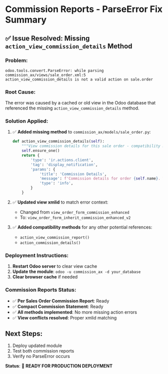 # Commission Reports - ParseError Fix Summary

## ✅ Issue Resolved: Missing `action_view_commission_details` Method

### Problem:
```
odoo.tools.convert.ParseError: while parsing commission_ax/views/sale_order.xml:5
action_view_commission_details is not a valid action on sale.order
```

### Root Cause:
The error was caused by a cached or old view in the Odoo database that referenced the missing `action_view_commission_details` method.

### Solution Applied:
1. ✅ **Added missing method** to `commission_ax/models/sale_order.py`:
   ```python
   def action_view_commission_details(self):
       """View commission details for this sale order - compatibility method."""
       self.ensure_one()
       return {
           'type': 'ir.actions.client',
           'tag': 'display_notification',
           'params': {
               'title': 'Commission Details',
               'message': f'Commission details for order {self.name}. Total commission: {self.total_commission_amount}',
               'type': 'info',
           }
       }
   ```

2. ✅ **Updated view xmlid** to match error context:
   - Changed from `view_order_form_commission_enhanced` 
   - To: `view_order_form_inherit_commission_enhanced_v2`

3. ✅ **Added compatibility methods** for any other potential references:
   - `action_view_commission_report()`
   - `action_commission_details()`

### Deployment Instructions:
1. **Restart Odoo server** to clear view cache
2. **Update the module**: `odoo -u commission_ax -d your_database`
3. **Clear browser cache** if needed

### Commission Reports Status:
- ✅ **Per Sales Order Commission Report**: Ready
- ✅ **Compact Commission Statement**: Ready
- ✅ **All methods implemented**: No more missing action errors
- ✅ **View conflicts resolved**: Proper xmlid matching

## Next Steps:
1. Deploy updated module
2. Test both commission reports
3. Verify no ParseError occurs

**Status**: 🎯 **READY FOR PRODUCTION DEPLOYMENT**
